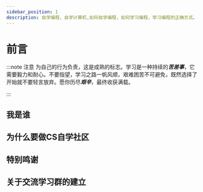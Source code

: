 ```yaml
---
sidebar_position: 1
description: 自学编程，自学计算机,如何自学编程，如何学习编程，学习编程的正确方式。
---
```


# 前言

:::note 注意
为自己的行为负责，这是成熟的标志。学习是一种持续的***苦差事***，它需要毅力和耐心。不要指望，学习之路一帆风顺，艰难困苦不可避免，既然选择了开始就不要轻言放弃。愿你历尽***艰辛***，最终收获满载。


:::

## 我是谁

## 为什么要做CS自学社区

## 特别鸣谢

## 关于交流学习群的建立




